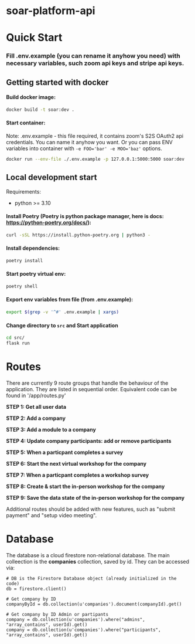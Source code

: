 # soar-platform-api

# Quick Start
### Fill .env.example (you can rename it anyhow you need) with necessary variables, such zoom api keys and stripe api keys.
## Getting started with docker

#### Build docker image:
```bash
docker build -t soar:dev .
```

#### Start container:
Note: .env.example - this file required, it contains zoom's S2S OAuth2 api credentials. You can name it anyhow you want. Or you can pass ENV variables into container with `-e FOO='bar' -e MOO='baz'` options. 
```Bash
docker run --env-file ./.env.example -p 127.0.0.1:5000:5000 soar:dev
```

## Local development start

Requirements:
- python >= 3.10

#### Install Poetry (Poetry is python package manager, here is docs: https://python-poetry.org/docs/):
```bash
curl -sSL https://install.python-poetry.org | python3 -
```

#### Install dependencies:
```bash
poetry install
```
#### Start poetry virtual env:
```bash
poetry shell
```
#### Export env variables from file (from .env.example):
```bash
export $(grep -v '^#' .env.example | xargs)
```
#### Change directory to `src` and Start application
```bash
cd src/
flask run
```

# Routes

There are currently 9 route groups that handle the behaviour of the application. They are listed in sequential order. Equivalent code can be found in '/app/routes.py'

**STEP 1: Get all user data**

**STEP 2: Add a company**

**STEP 3: Add a module to a company**

**STEP 4: Update company participants: add or remove participants**

**STEP 5: When a particpant completes a survey**

**STEP 6: Start the next virtual workshop for the company**

**STEP 7: When a particpant completes a workshop survey**

**STEP 8: Create & start the in-person workshop for the company**

**STEP 9: Save the data state of the in-person workshop for the company**

Additional routes should be added with new features, such as "submit payment" and "setup video meeting".


# Database

The database is a cloud firestore non-relational database. The main colleection is the **companies** collection, saved by id. They can be accessed via:

```
# DB is the Firestore Database object (already initialized in the code)
db = firestore.client()

# Get company by ID
companyById = db.collection(u'companies').document(companyId).get()

# Get company by ID Admin or partipants
company = db.collection(u'companies').where("admins", "array_contains", userId).get()
company = db.collection(u'companies').where("participants", "array_contains", userId).get()
```
